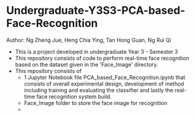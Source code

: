 # Undergraduate-Y3S3-PCA-based-Face-Recognition
Author: Ng Zheng Jue, Heng Chia Ying, Tan Hong Guan, Ng Rui Qi

* This is a project developed in undergraduate Year 3 - Semester 3
* This repository consists of code to perform real-time face recognition based on the dataset given in the 'Face_Image' directory.
* This repository consists of
  * 1 Jupyter Notebook file PCA_based_Face_Recognition.ipynb that consists of overall experimental design, development of method including training and evaluating the classifier and lastly the real-time face recognition system build.
  * Face_Image folder to store the face image for recognition
  * 
